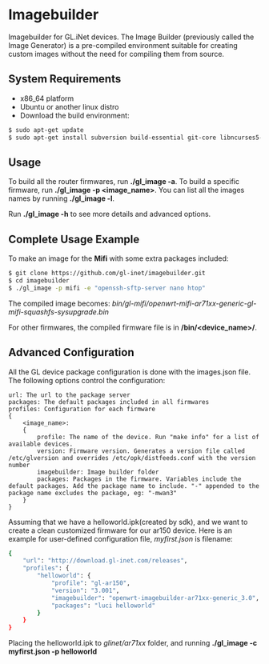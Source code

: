 # Imagebuilder

Imagebuilder for GL.iNet devices. The Image Builder (previously called the Image Generator) is a pre-compiled environment suitable for creating custom images without the need for compiling them from source.

## System Requirements

- x86_64 platform
- Ubuntu or another linux distro
- Download the build environment:

```bash
$ sudo apt-get update
$ sudo apt-get install subversion build-essential git-core libncurses5-dev zlib1g-dev gawk flex quilt libssl-dev xsltproc libxml-parser-perl mercurial bzr ecj cvs unzip git wget
```

## Usage

To build all the router firmwares, run **./gl_image -a**. To build a specific firmware, run **./gl_image -p <image_name>**. You can list all the images names by running **./gl_image -l**.

Run **./gl_image -h** to see more details and advanced options.

## Complete Usage Example

To make an image for the **Mifi** with some extra packages included:

```bash
$ git clone https://github.com/gl-inet/imagebuilder.git
$ cd imagebuilder
$ ./gl_image -p mifi -e "openssh-sftp-server nano htop"
```

The compiled image becomes: *bin/gl-mifi/openwrt-mifi-ar71xx-generic-gl-mifi-squashfs-sysupgrade.bin*

For other firmwares, the compiled firmware file is in **/bin/<device_name>/**.

## Advanced Configuration

All the GL device package configuration is done with the images.json file. The following options control the configuration:


    url: The url to the package server
    packages: The default packages included in all firmwares
    profiles: Configuration for each firmware
    {
        <image_name>:
        {
            profile: The name of the device. Run "make info" for a list of available devices.
            version: Firmware version. Generates a version file called /etc/glversion and overrides /etc/opk/distfeeds.conf with the version number
            imagebuilder: Image builder folder
            packages: Packages in the firmware. Variables include the default packages. Add the package name to include. "-" appended to the package name excludes the package, eg: "-mwan3"
        }
    }

Assuming that we have a helloworld.ipk(created by sdk), and we want to create a clean customized firmware for our ar150 device. Here is an example for user-defined configuration file, *myfirst.json* is filename:

```bash
{
	"url": "http://download.gl-inet.com/releases",
	"profiles": {
		"helloworld": {
			"profile": "gl-ar150",
			"version": "3.001",
			"imagebuilder": "openwrt-imagebuilder-ar71xx-generic_3.0",
			"packages": "luci helloworld"
		}
	}
}
```

Placing the helloworld.ipk to *glinet/ar71xx* folder, and running **./gl_image -c myfirst.json -p helloworld**

